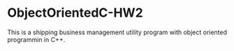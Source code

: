 # ObjectOrientedC-HW2
This is a shipping business management utility program with object oriented programmin in C++.
